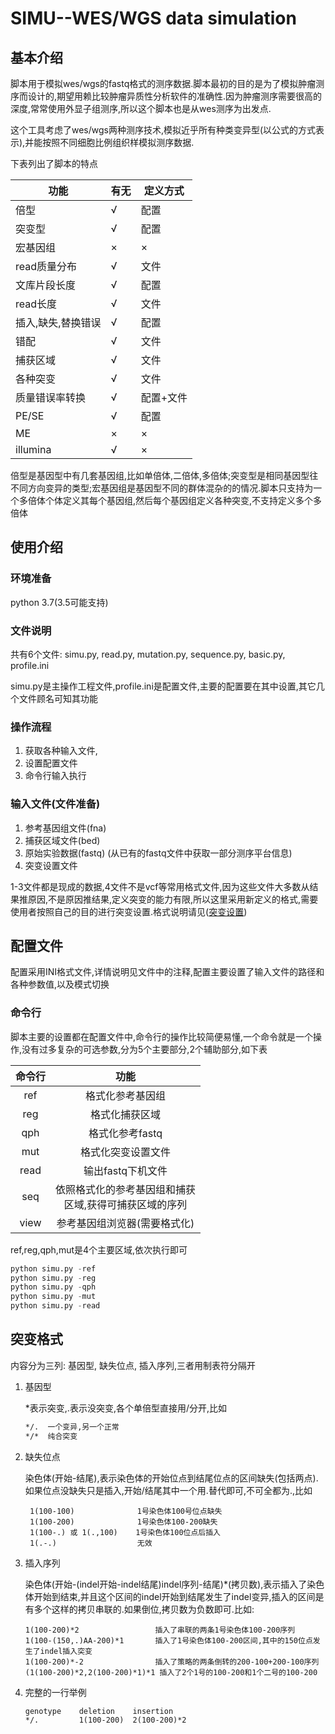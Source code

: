 # SIMU--WES/WGS data simulation

## 基本介绍

脚本用于模拟wes/wgs的fastq格式的测序数据.脚本最初的目的是为了模拟肿瘤测序而设计的,期望用赖比较肿瘤异质性分析软件的准确性.因为肿瘤测序需要很高的深度,常常使用外显子组测序,所以这个脚本也是从wes测序为出发点.

这个工具考虑了wes/wgs两种测序技术,模拟近乎所有种类变异型(以公式的方式表示),并能按照不同细胞比例组织样模拟测序数据.

下表列出了脚本的特点
<center>

| 功能               | 有无 | 定义方式  |
| ------------------ | ---- | --------- |
| 倍型               | √    | 配置      |
| 突变型             | √    | 配置      |
| 宏基因组           | ×    | ×         |
| read质量分布       | √    | 文件      |
| 文库片段长度       | √    | 配置      |
| read长度           | √    | 文件      |
| 插入,缺失,替换错误 | √    | 配置      |
| 错配               | √    | 文件      |
| 捕获区域           | √    | 文件      |
| 各种突变           | √    | 文件      |
| 质量错误率转换     | √    | 配置+文件 |
| PE/SE              | √    | 配置      |
| ME                 | ×    | ×         |
| illumina           | √    | ×         |
</center>
倍型是基因型中有几套基因组,比如单倍体,二倍体,多倍体;突变型是相同基因型往不同方向变异的类型;宏基因组是基因型不同的群体混杂的的情况.脚本只支持为一个多倍体个体定义其每个基因组,然后每个基因组定义各种突变,不支持定义多个多倍体

## 使用介绍

### 环境准备

python 3.7(3.5可能支持)

### 文件说明

共有6个文件: simu.py, read.py, mutation.py, sequence.py, basic.py, profile.ini 

simu.py是主操作工程文件,profile.ini是配置文件,主要的配置要在其中设置,其它几个文件顾名可知其功能


### 操作流程

1. 获取各种输入文件,
2. 设置配置文件
3. 命令行输入执行

### 输入文件(文件准备)

1. 参考基因组文件(fna)
2. 捕获区域文件(bed)
3. 原始实验数据(fastq) (从已有的fastq文件中获取一部分测序平台信息)
4. 突变设置文件

1-3文件都是现成的数据,4文件不是vcf等常用格式文件,因为这些文件大多数从结果推原因,不是原因推结果,定义突变的能力有限,所以这里采用新定义的格式,需要使用者按照自己的目的进行突变设置.格式说明请见([突变设置](#111))

## 配置文件

配置采用INI格式文件,详情说明见文件中的注释,配置主要设置了输入文件的路径和各种参数值,以及模式切换

[以后增加]:是的,我懒

### 命令行

脚本主要的设置都在配置文件中,命令行的操作比较简便易懂,一个命令就是一个操作,没有过多复杂的可选参数,分为5个主要部分,2个辅助部分,如下表

<center>

| 命令行 |                           功能                            |
| :----: | :-------------------------------------------------------: |
|  ref   |                     格式化参考基因组                      |
|  reg   |                      格式化捕获区域                       |
|  qph   |                      格式化参考fastq                      |
|  mut   |                    格式化突变设置文件                     |
|  read  |                     输出fastq下机文件                     |
|  seq   | 依照格式化的参考基因组和捕获<br>区域,获得可捕获区域的序列 |
|  view  |               参考基因组浏览器(需要格式化)                |

</center>
ref,reg,qph,mut是4个主要区域,依次执行即可

```python
python simu.py -ref
python simu.py -reg
python simu.py -qph
python simu.py -mut
python simu.py -read
```


## <h id='111'>突变格式</h>

内容分为三列: 基因型, 缺失位点, 插入序列,三者用制表符分隔开

1. 基因型
   
   *表示突变,.表示没突变,各个单倍型直接用/分开,比如
   ```txt
   */.  一个变异,另一个正常
   */*  纯合突变
   ```

2. 缺失位点
   
   染色体(开始-结尾),表示染色体的开始位点到结尾位点的区间缺失(包括两点).如果位点没缺失只是插入,开始/结尾其中一个用.替代即可,不可全都为.,比如

   ```notpad
    1(100-100)              1号染色体100号位点缺失
    1(100-200)              1号染色体100-200缺失
    1(100-.) 或 1(.,100)    1号染色体100位点后插入
    1(.-.)                  无效
    ```

3. 插入序列
   
   染色体(开始-(indel开始-indel结尾)indel序列-结尾)*(拷贝数),表示插入了染色体开始到结束,并且这个区间的indel开始到结尾发生了indel变异,插入的区间是有多个这样的拷贝串联的.如果倒位,拷贝数为负数即可.比如:

   ```text
   1(100-200)*2                 插入了串联的两条1号染色体100-200序列
   1(100-(150,.)AA-200)*1       插入了1号染色体100-200区间,其中的150位点发生了indel插入突变
   1(100-200)*-2                插入了策略的两条倒转的200-100+200-100序列
   (1(100-200)*2,2(100-200)*1)*1 插入了2个1号的100-200和1个二号的100-200

4. 完整的一行举例

    ```text
    genotype    deletion    insertion
    */.         1(100-200)  2(100-200)*2
